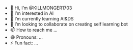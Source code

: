 - 👋 Hi, I’m @KILLMONGER1703
- 👀 I’m interested in AI
- 🌱 I’m currently learning AI&DS
- 💞️ I’m looking to collaborate on creating self learning bot
- 📫 How to reach me ...
- 😄 Pronouns: ...
- ⚡ Fun fact: ...

<!---
KILLMONGER1703/KILLMONGER1703 is a ✨ special ✨ repository because its `README.md` (this file) appears on your GitHub profile.
You can click the Preview link to take a look at your changes.
--->
